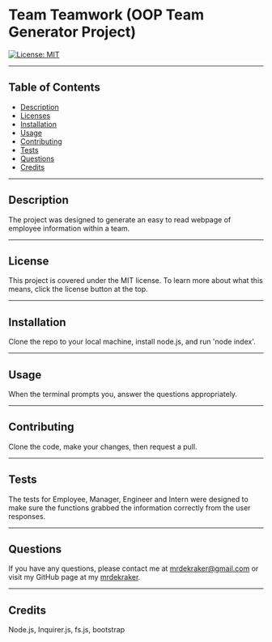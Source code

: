 # Team Teamwork (OOP Team Generator Project)

[![License: MIT](https://img.shields.io/badge/License-MIT-yellow.svg)](https://opensource.org/licenses/MIT)

---

## Table of Contents

- [Description](#description)
- [Licenses](#licenses)
- [Installation](#installation)
- [Usage](#usage)
- [Contributing](#contributing)
- [Tests](#tests)
- [Questions](#questions)
- [Credits](#credits)

---

## Description

The project was designed to generate an easy to read webpage of employee information within a team.

---

## License

This project is covered under the MIT license. To learn more about what this means, click the license button at the top.

---

## Installation

Clone the repo to your local machine, install node.js, and run 'node index'.

---

## Usage

When the terminal prompts you, answer the questions appropriately.

---

## Contributing

Clone the code, make your changes, then request a pull.

---

## Tests

The tests for Employee, Manager, Engineer and Intern were designed to make sure the functions grabbed the information correctly from the user responses.

---

## Questions

If you have any questions, please contact me at
mrdekraker@gmail.com or visit my GitHub page at my [mrdekraker](https://github.com/mrdekraker]).

---

## Credits

Node.js, Inquirer.js, fs.js, bootstrap
